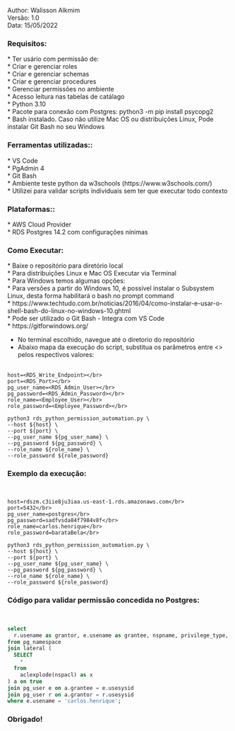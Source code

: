 Author: Walisson Alkmim</br>
Versão: 1.0</br>
Data: 15/05/2022</br>

<h3><b>Requisitos:</b></h3>
 * Ter usário com permissão de: </br>
    * Criar e gerenciar roles </br>
    * Criar e gerenciar schemas </br>
    * Criar e gerenciar procedures</br>
    * Gerenciar permissões no ambiente</br>
    * Acesso leitura nas tabelas de catálago</br>
 * Python 3.10</br>
 * Pacote para conexão com Postgres: python3 -m pip install psycopg2</br>
 * Bash instalado. Caso não utilize Mac OS ou distribuições Linux, Pode instalar Git Bash no seu Windows</br>

<h3><b>Ferramentas utilizadas::</b></h3>
 * VS Code </br>
 * PgAdmin 4</br>
 * Git Bash</br>
 * Ambiente teste python da w3schools (https://www.w3schools.com/)</br>
    * Utilizei para validar scripts individuais sem ter que executar todo contexto</br>

<h3><b>Plataformas::</b></h3>
 * AWS Cloud Provider </br>
 * RDS Postgres 14.2 com configurações nínimas</br>


<h3><b>Como Executar:</b></h3>
 * Baixe o repositório para diretório local</br>
 * Para distribuições Linux e Mac OS Executar via Terminal</br>
 * Para Windows temos algumas opções:</br>
    * Para versões a partir do Windows 10, é possível instalar o Subsystem Linux, desta forma habilitará o bash no prompt command</br>
        * https://www.techtudo.com.br/noticias/2016/04/como-instalar-e-usar-o-shell-bash-do-linux-no-windows-10.ghtml</br>
    * Pode ser utilizado o Git Bash - Integra com VS Code</br>
        * https://gitforwindows.org/</br>

 * No terminal escolhido, navegue até o diretorio do repositório</br>
 * Abaixo mapa da execução do script, substitua os parâmetros entre <> pelos respectivos valores:</br></br>
```eclipse
host=<RDS_Write_Endpoint></br>
port=<RDS_Port></br>
pg_user_name=<RDS_Admin_User></br>
pg_password=<RDS_Admin_Password></br>
role_name=<Employee_User></br>
role_password=<Employee_Password></br>

python3 rds_python_permission_automation.py \
--host ${host} \
--port ${port} \
--pg_user_name ${pg_user_name} \
--pg_password ${pg_password} \
--role_name ${role_name} \
--role_password ${role_password}
```

<h3><b>Exemplo da execução:</b></h3></br>

```eclipse
host=rdszm.c3iie8ju3iaa.us-east-1.rds.amazonaws.com</br>
port=5432</br>
pg_user_name=postgres</br>
pg_password=sadfvsda84f7984v8f</br>
role_name=carlos.henrique</br>
role_password=barataBela</br>

python3 rds_python_permission_automation.py \
--host ${host} \
--port ${port} \
--pg_user_name ${pg_user_name} \
--pg_password ${pg_password} \
--role_name ${role_name} \
--role_password ${role_password}
```

<h3><b>Código para validar permissão concedida no Postgres:</b></h3></br>

```sql
select  
  r.usename as grantor, e.usename as grantee, nspname, privilege_type, is_grantable
from pg_namespace
join lateral (
  SELECT
    *
  from
    aclexplode(nspacl) as x
) a on true
join pg_user e on a.grantee = e.usesysid
join pg_user r on a.grantor = r.usesysid 
where e.usename = 'carlos.henrique';
```

</b><h3><b>Obrigado!</b></h3>
